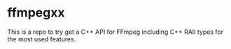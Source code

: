 # ffmpegxx
This is a repo to try get a C++ API for FFmpeg including C++ RAII types for the most used features.
